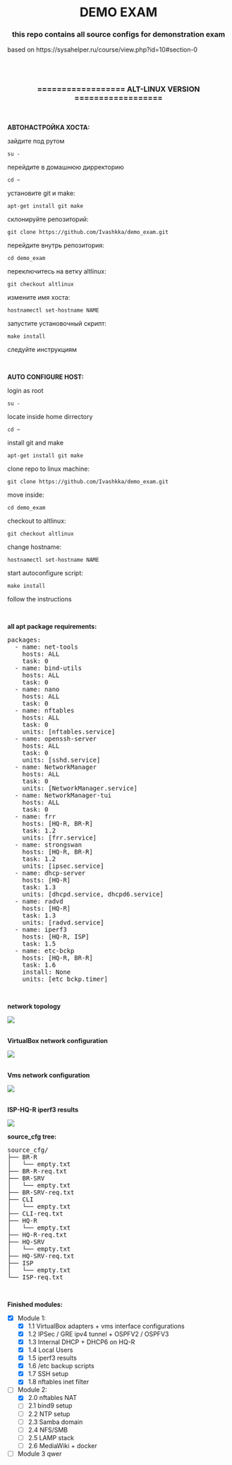 <h1 align="center">DEMO EXAM </h1>
<h3 align="center">this repo contains all source configs for demonstration exam</h3>
<p>based on https://sysahelper.ru/course/view.php?id=10#section-0</p>
<br>
<br>
<h3 align="center">================== ALT-LINUX VERSION ==================</h3>
<br>
<p><b>АВТОНАСТРОЙКА ХОСТА:</b></p>
<p>зайдите под рутом</p>
<p><code>su -</code></p>
<p>перейдите в домашнюю дирректорию</p>
<p><code>cd ~</code></p>
<p>установите git и make:</p>
<p><code>apt-get install git make</code></p>
<p>склонируйте репозиторий:</p>
<p><code>git clone https://github.com/Ivashkka/demo_exam.git</code></p>
<p>перейдите внутрь репозитория:</p>
<p><code>cd demo_exam</code></p>
<p>переключитесь на ветку altlinux:</p>
<p><code>git checkout altlinux</code></p>
<p>измените имя хоста:</p>
<p><code>hostnamectl set-hostname NAME</code></p>
<p>запустите установочный скрипт:</p>
<p><code>make install</code></p>
<p>следуйте инструкциям</p>
<br>
<p><b>AUTO CONFIGURE HOST:</b></p>
<p>login as root</p>
<p><code>su -</code></p>
<p>locate inside home dirrectory</p>
<p><code>cd ~</code></p>
<p>install git and make</p>
<p><code>apt-get install git make</code></p>
<p>clone repo to linux machine:</p>
<p><code>git clone https://github.com/Ivashkka/demo_exam.git</code></p>
<p>move inside:</p>
<p><code>cd demo_exam</code></p>
<p>checkout to altlinux:</p>
<p><code>git checkout altlinux</code></p>
<p>change hostname:</p>
<p><code>hostnamectl set-hostname NAME</code></p>
<p>start autoconfigure script:</p>
<p><code>make install</code></p>
<p>follow the instructions</p>
<br>
<p><b>all apt package requirements:</b></p>
<pre>
packages:
  - name: net-tools
    hosts: ALL
    task: 0
  - name: bind-utils
    hosts: ALL
    task: 0
  - name: nano
    hosts: ALL
    task: 0
  - name: nftables
    hosts: ALL
    task: 0
    units: [nftables.service]
  - name: openssh-server
    hosts: ALL
    task: 0
    units: [sshd.service]
  - name: NetworkManager
    hosts: ALL
    task: 0
    units: [NetworkManager.service]
  - name: NetworkManager-tui
    hosts: ALL
    task: 0
  - name: frr
    hosts: [HQ-R, BR-R]
    task: 1.2
    units: [frr.service]
  - name: strongswan
    hosts: [HQ-R, BR-R]
    task: 1.2
    units: [ipsec.service]
  - name: dhcp-server
    hosts: [HQ-R]
    task: 1.3
    units: [dhcpd.service, dhcpd6.service]
  - name: radvd
    hosts: [HQ-R]
    task: 1.3
    units: [radvd.service]
  - name: iperf3
    hosts: [HQ-R, ISP]
    task: 1.5
  - name: etc-bckp
    hosts: [HQ-R, BR-R]
    task: 1.6
    install: None
    units: [etc_bckp.timer]
</pre>
<br>
<p><b>network topology</b></p>
<img src="./demo.svg">
<br>
<br>
<p><b>VirtualBox network configuration</b></p>
<img src="./demo_nat_network.png">
<br>
<br>
<p><b>Vms network configuration</b></p>
<img src="./demo_vms.png">
<br>
<br>
<p><b>ISP-HQ-R iperf3 results</b></p>
<img src="./demo-iperf3.png">
<br>
<p><b>source_cfg tree:</b></p>
<pre>
source_cfg/
├── BR-R
│   └── empty.txt
├── BR-R-req.txt
├── BR-SRV
│   └── empty.txt
├── BR-SRV-req.txt
├── CLI
│   └── empty.txt
├── CLI-req.txt
├── HQ-R
│   └── empty.txt
├── HQ-R-req.txt
├── HQ-SRV
│   └── empty.txt
├── HQ-SRV-req.txt
├── ISP
│   └── empty.txt
└── ISP-req.txt
</pre>
<br>

**Finished modules:**
- [x] Module 1:
  - [x] 1.1 VirtualBox adapters + vms interface configurations
  - [x] 1.2 IPSec / GRE ipv4 tunnel + OSPFV2 / OSPFV3
  - [x] 1.3 Internal DHCP + DHCP6 on HQ-R
  - [x] 1.4 Local Users
  - [x] 1.5 iperf3 results
  - [x] 1.6 /etc backup scripts
  - [x] 1.7 SSH setup
  - [x] 1.8 nftables inet filter
- [ ] Module 2:
  - [x] 2.0 nftables NAT
  - [ ] 2.1 bind9 setup
  - [ ] 2.2 NTP setup
  - [ ] 2.3 Samba domain
  - [ ] 2.4 NFS/SMB
  - [ ] 2.5 LAMP stack
  - [ ] 2.6 MediaWiki + docker
- [ ] Module 3
qwer
